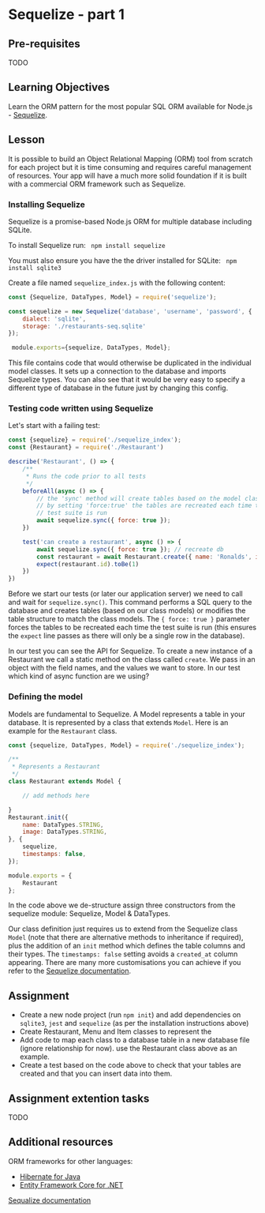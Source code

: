 # Sequelize - part 1

## Pre-requisites
TODO

## Learning Objectives
Learn the ORM pattern for the most popular SQL ORM available for Node.js - [Sequelize](https://www.npmjs.com/package/sequelize). 

## Lesson
It is possible to build an Object Relational Mapping (ORM) tool from scratch for each project but it is time consuming and requires careful management of resources. Your app will have a much more solid foundation if it is built with a commercial ORM framework such as Sequelize.

### Installing Sequelize
Sequelize is a promise-based Node.js ORM for multiple database including SQLite. 

To install Sequelize run:
` npm install sequelize`

You must also ensure you have the the driver installed for SQLite:
` npm install sqlite3`

Create a file named `sequelize_index.js` with the following content:
```js
const {Sequelize, DataTypes, Model} = require('sequelize');

const sequelize = new Sequelize('database', 'username', 'password', {
    dialect: 'sqlite',
    storage: './restaurants-seq.sqlite'
});

 module.exports={sequelize, DataTypes, Model};
```
This file contains code that would otherwise be duplicated in the individual model classes. It sets up a connection to the database and imports Sequelize types. You can also see that it would be very easy to specify a different type of database in the future just by changing this config.

### Testing code written using Sequelize
Let's start with a failing test:

```javascript
const {sequelize} = require('./sequelize_index');
const {Restaurant} = require('./Restaurant')

describe('Restaurant', () => {
    /**
     * Runs the code prior to all tests
     */
    beforeAll(async () => {
        // the 'sync' method will create tables based on the model class
        // by setting 'force:true' the tables are recreated each time the 
        // test suite is run
        await sequelize.sync({ force: true });
    })

    test('can create a restaurant', async () => {
        await sequelize.sync({ force: true }); // recreate db
        const restaurant = await Restaurant.create({ name: 'Ronalds', image: 'http://some.image.url' })
        expect(restaurant.id).toBe(1)
    })
})
```
Before we start our tests (or later our application server) we need to call and wait for `sequelize.sync()`. This command performs a SQL query to the database and creates tables (based on our class models) or modifies the table structure to match the class models. The `{ force: true }` parameter forces the tables to be recreated each time the test suite is run (this ensures the `expect` line passes as there will only be a single row in the database).

In our test you can see the API for Sequelize. To create a new instance of a Restaurant we call a static method on the class called `create`. We pass in an object with the field names, and the values we want to store. In our test which kind of async function are we using?

### Defining the model
Models are fundamental to Sequelize. A Model represents a table in your database. It is represented by a class that extends `Model`. Here is an example for the `Restaurant` class.

```javascript
const {sequelize, DataTypes, Model} = require('./sequelize_index');

/**
 * Represents a Restaurant
 */
class Restaurant extends Model {

    // add methods here

}
Restaurant.init({
    name: DataTypes.STRING,
    image: DataTypes.STRING,
}, {
    sequelize,
    timestamps: false,
});

module.exports = {
    Restaurant
};
```
In the code above we de-structure assign three constructors from the sequelize module: Sequelize, Model & DataTypes. 

Our class definition just requires us to extend from the Sequelize class `Model` (note that there are alternative methods to inheritance if required), plus the addition of an `init` method which defines the table columns and their types. The `timestamps: false` setting avoids a `created_at` column appearing. There are many more customisations you can achieve if you refer to the [Sequelize documentation](https://sequelize.org/master/).

## Assignment
* Create a new node project (run `npm init`) and add dependencies on `sqlite3`, `jest` and `sequelize` (as per the installation instructions above)
* Create Restaurant, Menu and Item classes to represent the 
* Add code to map each class to a database table in a new database file (ignore relationship for now). use the Restaurant class above as an example.
* Create a test based on the code above to check that your tables are created and that you can insert data into them.

## Assignment extention tasks
TODO

## Additional resources
ORM frameworks for other languages:
   * [Hibernate for Java](https://hibernate.org/)
   * [Entity Framework Core for .NET](https://docs.microsoft.com/en-us/ef/core/get-started/overview/first-app?tabs=netcore-cli)


[Sequalize documentation](https://sequelize.org/master/)